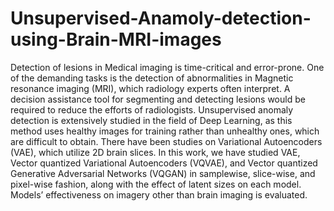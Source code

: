 # Unsupervised-Anamoly-detection-using-Brain-MRI-images

Detection of lesions in Medical imaging is time-critical and error-prone. One of the demanding tasks is the detection of abnormalities in Magnetic resonance imaging (MRI), which radiology experts often interpret. A decision assistance tool for segmenting and detecting lesions would be required to reduce the efforts of radiologists. Unsupervised anomaly detection is extensively studied in the field of Deep Learning, as this method uses healthy images for training rather than unhealthy ones, which are difficult to obtain. There have been studies on Variational Autoencoders (VAE), which utilize 2D brain slices. In this work, we have studied VAE, Vector quantized Variational Autoencoders (VQVAE), and Vector quantized Generative Adversarial Networks (VQGAN) in samplewise, slice-wise, and pixel-wise fashion, along with the effect of latent sizes on each model. Models’ effectiveness on imagery other than brain imaging is evaluated.
